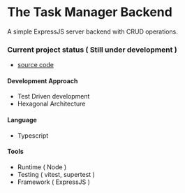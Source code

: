 # The Task Manager Backend
A simple ExpressJS server backend with CRUD operations.<br>

### Current project status ( Still under development )
- [source code](https://github.com/vs-silva/task_manager_app_backend)

#### Development Approach
- Test Driven development
- Hexagonal Architecture

#### Language
- Typescript

#### Tools
- Runtime ( Node )
- Testing ( vitest, supertest )
- Framework ( ExpressJS )

